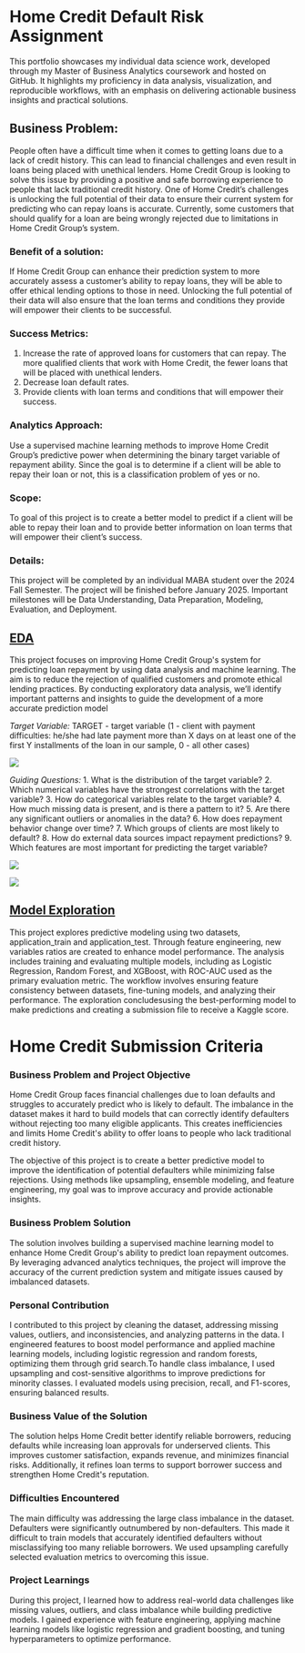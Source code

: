 # Home Credit Default Risk Assignment
This portfolio showcases my individual data science work, developed through my Master of Business Analytics coursework and hosted on GitHub. It highlights my proficiency in data analysis, visualization, and reproducible workflows, with an emphasis on delivering actionable business insights and practical solutions.

## Business Problem:
People often have a difficult time when it comes to getting loans due to a lack of credit history. This
can lead to financial challenges and even result in loans being placed with unethical lenders. Home
Credit Group is looking to solve this issue by providing a positive and safe borrowing experience to
people that lack traditional credit history. One of Home Credit’s challenges is unlocking the full
potential of their data to ensure their current system for predicting who can repay loans is accurate.
Currently, some customers that should qualify for a loan are being wrongly rejected due to
limitations in Home Credit Group’s system.

### Benefit of a solution:
If Home Credit Group can enhance their prediction system to more accurately assess a customer’s
ability to repay loans, they will be able to offer ethical lending options to those in need. Unlocking
the full potential of their data will also ensure that the loan terms and conditions they provide will
empower their clients to be successful.

### Success Metrics:
1. Increase the rate of approved loans for customers that can repay. The more qualified clients
that work with Home Credit, the fewer loans that will be placed with unethical lenders.
2. Decrease loan default rates.
3. Provide clients with loan terms and conditions that will empower their success.

### Analytics Approach:
Use a supervised machine learning methods to improve Home Credit Group’s predictive power
when determining the binary target variable of repayment ability. Since the goal is to determine if a
client will be able to repay their loan or not, this is a classification problem of yes or no.

### Scope:
To goal of this project is to create a better model to predict if a client will be able to repay their loan
and to provide better information on loan terms that will empower their client’s success.
### Details:
This project will be completed by an individual MABA student over the 2024 Fall Semester. The
project will be finished before January 2025. Important milestones will be Data Understanding,
Data Preparation, Modeling, Evaluation, and Deployment. 

## [EDA](https://github.com/tyler-swanson/EDA-2/blob/main/EDA%202.Rmd)
This project focuses on improving Home Credit Group's system for predicting loan repayment by using data analysis and machine learning. The aim is to reduce the rejection of qualified customers and promote ethical lending practices. By conducting exploratory data analysis, we’ll identify important patterns and insights to guide the development of a more accurate prediction model

*Target Variable:* TARGET - target variable (1 - client with payment difficulties: he/she had late payment more than X days on at least one of the first Y installments of the loan in our sample, 0 - all other cases)

![](https://github.com/tyler-swanson/Github-Portfolio/blob/main/Target%20Variable%20Distribution.png)

*Guiding Questions:* 1. What is the distribution of the target variable? 2. Which numerical variables have the strongest correlations with the target variable? 3. How do categorical variables relate to the target variable? 4. How much missing data is present, and is there a pattern to it? 5. Are there any significant outliers or anomalies in the data? 6. How does repayment behavior change over time? 7. Which groups of clients are most likely to default? 8. How do external data sources impact repayment predictions? 9. Which features are most important for predicting the target variable?

![](https://github.com/tyler-swanson/Github-Portfolio/blob/main/Top%20Predictors%20.jpg)

![](https://github.com/tyler-swanson/Github-Portfolio/blob/main/Screenshot%202024-12-04%20183154.jpg)

## [Model Exploration ](https://github.com/tyler-swanson/EDA-2/blob/main/Modeling.Rmd)
This project explores predictive modeling using two datasets, application_train and application_test. Through feature engineering, new variables ratios are created to enhance model performance. The analysis includes training and evaluating multiple models, including as Logistic Regression, Random Forest, and XGBoost, with ROC-AUC used as the primary evaluation metric. The workflow involves ensuring feature consistency between datasets, fine-tuning models, and analyzing their performance. The exploration concludesusing the best-performing model to make predictions and creating a submission file to receive a Kaggle score.  

# Home Credit Submission Criteria
### Business Problem and Project Objective
Home Credit Group faces financial challenges due to loan defaults and struggles to accurately predict who is likely to default. The imbalance in the dataset makes it hard to build models that can correctly identify defaulters without rejecting too many eligible applicants. This creates inefficiencies and limits Home Credit's ability to offer loans to people who lack traditional credit history.

The objective of this project is to create a better predictive model to improve the identification of potential defaulters while minimizing false rejections. Using methods like upsampling, ensemble modeling, and feature engineering, my goal was to improve accuracy and provide actionable insights.

### Business Problem Solution
The solution involves building a supervised machine learning model to enhance Home Credit Group's ability to predict loan repayment outcomes. By leveraging advanced analytics techniques, the project will improve the accuracy of the current prediction system and mitigate issues caused by imbalanced datasets.

### Personal Contribution
I contributed to this project by cleaning the dataset, addressing missing values, outliers, and inconsistencies, and analyzing patterns in the data. I engineered features to boost model performance and applied machine learning models, including logistic regression and random forests, optimizing them through grid search.To handle class imbalance, I used upsampling and cost-sensitive algorithms to improve predictions for minority classes. I evaluated models using precision, recall, and F1-scores, ensuring balanced results.

### Business Value of the Solution
The solution helps Home Credit better identify reliable borrowers, reducing defaults while increasing loan approvals for underserved clients. This improves customer satisfaction, expands revenue, and minimizes financial risks. Additionally, it refines loan terms to support borrower success and strengthen Home Credit's reputation.

### Difficulties Encountered
The main difficulty was addressing the large class imbalance in the dataset. Defaulters were significantly outnumbered by non-defaulters. This made it difficult to train models that accurately identified defaulters without misclassifying too many reliable borrowers. We used upsampling carefully selected evaluation metrics to overcoming this issue.

### Project Learnings
During this project, I learned how to address real-world data challenges like missing values, outliers, and class imbalance while building predictive models. I gained experience with feature engineering, applying machine learning models like logistic regression and gradient boosting, and tuning hyperparameters to optimize performance.



